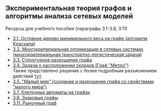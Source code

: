 ## Экспериментальная теория графов и алгоритмы анализа сетевых моделей

Ресурсы для учебного пособия (параграфы 3.1-3.8, 3.11)
* [3.1. Остовное дерево минимального веса на графе (алгоритм Краскала)](3-1.%20ОДМВ.ipynb)
* [3.2. Многокритериальная оптимизация в сетевых системах (многокритериальная транспортно-логистическая задача)](3-2.%20Многокритериальная_оптимизация.ipynb)
* [3.3. Структурное разрушение графа](3-3.%20Cтруктурное%20разрушение.ipynb)	
* [3.4. Задача о расположении складов (Граф "Метро")](3-4.%20Метро.ipynb)   
Также представлено решение с более подробным разъяснением действий [тут](3-4.%20Метро%20с%20комментариями.ipynb).
* [3.5. "Малый мир" (создание и разрушение графа со свойствами "малого мира")](3-5.%20Малый%20мир.ipynb)
* [3.7. Клеточные автоматы на графах](3-7.%20Игра%20жизнь.ipynb)
* [3.8. Знаковые графы](3-8.%20Знаковые%20графы.ipynb)
* [3.11. Рыночный граф](3-11%20Рыночный%20граф.ipynb)
